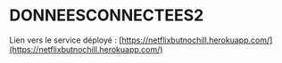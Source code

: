# DONNEESCONNECTEES2

Lien vers le service déployé : [https://netflixbutnochill.herokuapp.com/](https://netflixbutnochill.herokuapp.com/)